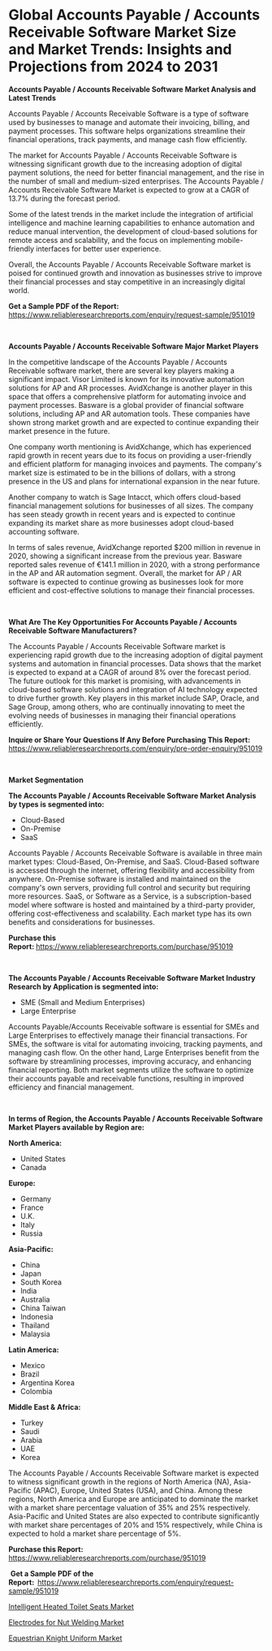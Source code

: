 <p><h1>Global Accounts Payable / Accounts Receivable Software Market Size and Market Trends: Insights and Projections from 2024 to 2031</h1></p><p><strong>Accounts Payable / Accounts Receivable Software Market Analysis and Latest Trends</strong></p>
<p><p>Accounts Payable / Accounts Receivable Software is a type of software used by businesses to manage and automate their invoicing, billing, and payment processes. This software helps organizations streamline their financial operations, track payments, and manage cash flow efficiently.</p><p>The market for Accounts Payable / Accounts Receivable Software is witnessing significant growth due to the increasing adoption of digital payment solutions, the need for better financial management, and the rise in the number of small and medium-sized enterprises. The Accounts Payable / Accounts Receivable Software Market is expected to grow at a CAGR of 13.7% during the forecast period.</p><p>Some of the latest trends in the market include the integration of artificial intelligence and machine learning capabilities to enhance automation and reduce manual intervention, the development of cloud-based solutions for remote access and scalability, and the focus on implementing mobile-friendly interfaces for better user experience.</p><p>Overall, the Accounts Payable / Accounts Receivable Software market is poised for continued growth and innovation as businesses strive to improve their financial processes and stay competitive in an increasingly digital world.</p></p>
<p><strong>Get a Sample PDF of the Report:&nbsp;</strong> <a href="https://www.reliableresearchreports.com/enquiry/request-sample/951019">https://www.reliableresearchreports.com/enquiry/request-sample/951019</a></p>
<p>&nbsp;</p>
<p><strong>Accounts Payable / Accounts Receivable Software Major Market Players</strong></p>
<p><p>In the competitive landscape of the Accounts Payable / Accounts Receivable software market, there are several key players making a significant impact. Visor Limited is known for its innovative automation solutions for AP and AR processes. AvidXchange is another player in this space that offers a comprehensive platform for automating invoice and payment processes. Basware is a global provider of financial software solutions, including AP and AR automation tools. These companies have shown strong market growth and are expected to continue expanding their market presence in the future.</p><p>One company worth mentioning is AvidXchange, which has experienced rapid growth in recent years due to its focus on providing a user-friendly and efficient platform for managing invoices and payments. The company's market size is estimated to be in the billions of dollars, with a strong presence in the US and plans for international expansion in the near future.</p><p>Another company to watch is Sage Intacct, which offers cloud-based financial management solutions for businesses of all sizes. The company has seen steady growth in recent years and is expected to continue expanding its market share as more businesses adopt cloud-based accounting software.</p><p>In terms of sales revenue, AvidXchange reported $200 million in revenue in 2020, showing a significant increase from the previous year. Basware reported sales revenue of €141.1 million in 2020, with a strong performance in the AP and AR automation segment. Overall, the market for AP / AR software is expected to continue growing as businesses look for more efficient and cost-effective solutions to manage their financial processes.</p></p>
<p>&nbsp;</p>
<p><strong>What Are The Key Opportunities For Accounts Payable / Accounts Receivable Software Manufacturers?</strong></p>
<p><p>The Accounts Payable / Accounts Receivable Software market is experiencing rapid growth due to the increasing adoption of digital payment systems and automation in financial processes. Data shows that the market is expected to expand at a CAGR of around 8% over the forecast period. The future outlook for this market is promising, with advancements in cloud-based software solutions and integration of AI technology expected to drive further growth. Key players in this market include SAP, Oracle, and Sage Group, among others, who are continually innovating to meet the evolving needs of businesses in managing their financial operations efficiently.</p></p>
<p><strong>Inquire or Share Your Questions If Any Before Purchasing This Report:</strong> <a href="https://www.reliableresearchreports.com/enquiry/pre-order-enquiry/951019">https://www.reliableresearchreports.com/enquiry/pre-order-enquiry/951019</a></p>
<p>&nbsp;</p>
<p><strong>Market Segmentation</strong></p>
<p><strong>The Accounts Payable / Accounts Receivable Software Market Analysis by types is segmented into:</strong></p>
<p><ul><li>Cloud-Based</li><li>On-Premise</li><li>SaaS</li></ul></p>
<p><p>Accounts Payable / Accounts Receivable Software is available in three main market types: Cloud-Based, On-Premise, and SaaS. Cloud-Based software is accessed through the internet, offering flexibility and accessibility from anywhere. On-Premise software is installed and maintained on the company's own servers, providing full control and security but requiring more resources. SaaS, or Software as a Service, is a subscription-based model where software is hosted and maintained by a third-party provider, offering cost-effectiveness and scalability. Each market type has its own benefits and considerations for businesses.</p></p>
<p><strong>Purchase this Report:&nbsp;</strong><a href="https://www.reliableresearchreports.com/purchase/951019">https://www.reliableresearchreports.com/purchase/951019</a></p>
<p>&nbsp;</p>
<p><strong>The Accounts Payable / Accounts Receivable Software Market Industry Research by Application is segmented into:</strong></p>
<p><ul><li>SME (Small and Medium Enterprises)</li><li>Large Enterprise</li></ul></p>
<p><p>Accounts Payable/Accounts Receivable software is essential for SMEs and Large Enterprises to effectively manage their financial transactions. For SMEs, the software is vital for automating invoicing, tracking payments, and managing cash flow. On the other hand, Large Enterprises benefit from the software by streamlining processes, improving accuracy, and enhancing financial reporting. Both market segments utilize the software to optimize their accounts payable and receivable functions, resulting in improved efficiency and financial management.</p></p>
<p>&nbsp;</p>
<p><strong>In terms of Region, the Accounts Payable / Accounts Receivable Software Market Players available by Region are:</strong></p>
<p>
    <p> <strong> North America: </strong>
        <ul>
            <li>United States</li>
            <li>Canada</li>
        </ul>
        </p> 
    <p> <strong> Europe: </strong>
        <ul>
            <li>Germany</li>
            <li>France</li>
            <li>U.K.</li>
            <li>Italy</li>
            <li>Russia</li>
        </ul>
        </p> 
    <p> <strong> Asia-Pacific: </strong>
        <ul>
            <li>China</li>
            <li>Japan</li>
            <li>South Korea</li>
            <li>India</li>
            <li>Australia</li>
            <li>China Taiwan</li>
            <li>Indonesia</li>
            <li>Thailand</li>
            <li>Malaysia</li>
        </ul>
        </p> 
    <p> <strong> Latin America: </strong>
        <ul>
            <li>Mexico</li>
            <li>Brazil</li>
            <li>Argentina Korea</li>
            <li>Colombia</li>
        </ul>
        </p> 
    <p> <strong> Middle East & Africa: </strong>
        <ul>
            <li>Turkey</li>
            <li>Saudi</li>
            <li>Arabia</li>
            <li>UAE</li>
            <li>Korea</li>
        </ul>
    </p>
    </p>
<p><p>The Accounts Payable / Accounts Receivable Software market is expected to witness significant growth in the regions of North America (NA), Asia-Pacific (APAC), Europe, United States (USA), and China. Among these regions, North America and Europe are anticipated to dominate the market with a market share percentage valuation of 35% and 25% respectively. Asia-Pacific and United States are also expected to contribute significantly with market share percentages of 20% and 15% respectively, while China is expected to hold a market share percentage of 5%.</p></p>
<p><strong>Purchase this Report: </strong><a href="https://www.reliableresearchreports.com/purchase/951019">https://www.reliableresearchreports.com/purchase/951019</a></p>
<p>&nbsp;<strong>Get a Sample PDF of the Report:&nbsp;&nbsp;</strong><a href="https://www.reliableresearchreports.com/enquiry/request-sample/951019">https://www.reliableresearchreports.com/enquiry/request-sample/951019</a></p>
<p><strong></strong></p>
<p><p><a href="https://view.publitas.com/reportprime-1/intelligent-heated-toilet-seats-market-size-furnishes-valuable-information-encompassing-market-share-market-trends-and-projections-spanning-from-2024-to-2031/">Intelligent Heated Toilet Seats Market</a></p><p><a href="https://view.publitas.com/reportprime-1/electrodes-for-nut-welding-market-size-and-examines-its-market-scope-with-a-primary-focus-on-growth-opportunities-and-forecasted-trends-spanning-from-2024-to-2031/">Electrodes for Nut Welding Market</a></p><p><a href="https://view.publitas.com/reportprime-1/decoding-the-equestrian-knight-uniform-market-a-deep-dive-into-the-latest-market-trends-market-segmentation-and-competitive-analysis/">Equestrian Knight Uniform Market</a></p></p>